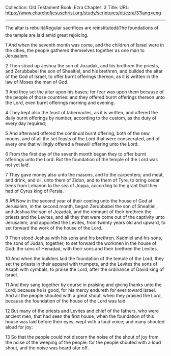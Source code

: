 Collection: Old Testament
Book: Ezra
Chapter: 3
Title: 
URL: https://www.churchofjesuschrist.org/study/scriptures/ot/ezra/3?lang=eng

---

The altar is rebuiltâRegular sacrifices are reinstitutedâThe foundations of the temple are laid amid great rejoicing.

1 And when the seventh month was come, and the children of Israel were in the cities, the people gathered themselves together as one man to Jerusalem.

2 Then stood up Jeshua the son of Jozadak, and his brethren the priests, and Zerubbabel the son of Shealtiel, and his brethren, and builded the altar of the God of Israel, to offer burnt offerings thereon, as it is written in the law of Moses the man of God.

3 And they set the altar upon his bases; for fear was upon them because of the people of those countries: and they offered burnt offerings thereon unto the Lord, even burnt offerings morning and evening.

4 They kept also the feast of tabernacles, as it is written, and offered the daily burnt offerings by number, according to the custom, as the duty of every day required;

5 And afterward offered the continual burnt offering, both of the new moons, and of all the set feasts of the Lord that were consecrated, and of every one that willingly offered a freewill offering unto the Lord.

6 From the first day of the seventh month began they to offer burnt offerings unto the Lord. But the foundation of the temple of the Lord was not yet laid.

7 They gave money also unto the masons, and to the carpenters; and meat, and drink, and oil, unto them of Zidon, and to them of Tyre, to bring cedar trees from Lebanon to the sea of Joppa, according to the grant that they had of Cyrus king of Persia.

8 Â¶ Now in the second year of their coming unto the house of God at Jerusalem, in the second month, began Zerubbabel the son of Shealtiel, and Jeshua the son of Jozadak, and the remnant of their brethren the priests and the Levites, and all they that were come out of the captivity unto Jerusalem; and appointed the Levites, from twenty years old and upward, to set forward the work of the house of the Lord.

9 Then stood Jeshua with his sons and his brethren, Kadmiel and his sons, the sons of Judah, together, to set forward the workmen in the house of God: the sons of Henadad, with their sons and their brethren the Levites.

10 And when the builders laid the foundation of the temple of the Lord, they set the priests in their apparel with trumpets, and the Levites the sons of Asaph with cymbals, to praise the Lord, after the ordinance of David king of Israel.

11 And they sang together by course in praising and giving thanks unto the Lord; because he is good, for his mercy endureth for ever toward Israel. And all the people shouted with a great shout, when they praised the Lord, because the foundation of the house of the Lord was laid.

12 But many of the priests and Levites and chief of the fathers, who were ancient men, that had seen the first house, when the foundation of this house was laid before their eyes, wept with a loud voice; and many shouted aloud for joy:

13 So that the people could not discern the noise of the shout of joy from the noise of the weeping of the people: for the people shouted with a loud shout, and the noise was heard afar off.
